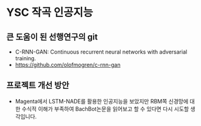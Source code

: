 # YSC 작곡 인공지능

## 큰 도움이 된 선행연구의 git

- C-RNN-GAN: Continuous recurrent neural networks with adversarial training.
- https://github.com/olofmogren/c-rnn-gan


## 프로젝트 개선 방안
- Magenta에서 LSTM-NADE를 활용한 인공지능을 보았지만 RBM쪽 신경망에 대한 수식적 이해가 부족하여 BachBot논문을 읽어보고 할 수 있다면 다시 시도할 생각입니다.
